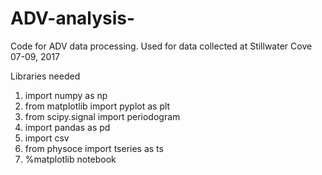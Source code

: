 # ADV-analysis-
Code for ADV data processing. Used for data collected at Stillwater Cove 07-09, 2017

Libraries needed 
1. import numpy as np
1. from matplotlib import pyplot as plt
1. from scipy.signal import periodogram
1. import pandas as pd
1. import csv
1. from physoce import tseries as ts
1. %matplotlib notebook

